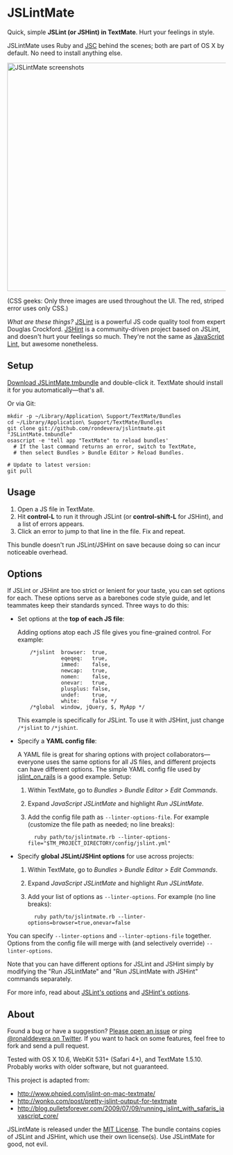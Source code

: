 JSLintMate
==========

Quick, simple **JSLint (or JSHint) in TextMate**. Hurt your feelings in style.

JSLintMate uses Ruby and [JSC][jsc] behind the scenes; both are part of OS X by
default. No need to install anything else.

<img src="https://github.com/rondevera/jslintmate/raw/master/Support/images/jslintmate-screenshots.png"
  alt="JSLintMate screenshots" width="892" height="525" />

(CSS geeks: Only three images are used throughout the UI. The red, striped
error uses only CSS.)

*What are these things?* [JSLint][jslint] is a powerful JS code quality tool
from expert Douglas Crockford. [JSHint][jshint] is a community-driven project
based on JSLint, and doesn't hurt your feelings so much. They're not the same
as [JavaScript Lint][javascriptlint], but awesome nonetheless.

[jsc]:            http://trac.webkit.org/wiki/JSC
[jslint]:         http://jslint.com
[jshint]:         http://jshint.com
[javascriptlint]: http://www.javascriptlint.com/


Setup
-----

[Download JSLintMate.tmbundle][download] and double-click it.
TextMate should install it for you automatically&mdash;that's all.

Or via Git:

    mkdir -p ~/Library/Application\ Support/TextMate/Bundles
    cd ~/Library/Application\ Support/TextMate/Bundles
    git clone git://github.com/rondevera/jslintmate.git "JSLintMate.tmbundle"
    osascript -e 'tell app "TextMate" to reload bundles'
      # If the last command returns an error, switch to TextMate,
      # then select Bundles > Bundle Editor > Reload Bundles.

    # Update to latest version:
    git pull

[download]: https://github.com/rondevera/jslintmate/archives/master


Usage
-----

1.  Open a JS file in TextMate.
2.  Hit **control-L** to run it through JSLint (or **control-shift-L** for
    JSHint), and a list of errors appears.
3.  Click an error to jump to that line in the file. Fix and repeat.

This bundle doesn't run JSLint/JSHint on save because doing so can incur
noticeable overhead.


Options
-------

If JSLint or JSHint are too strict or lenient for your taste, you can set
options for each. These options serve as a barebones code style guide, and let
teammates keep their standards synced. Three ways to do this:

* Set options at the **top of each JS file**:

    Adding options atop each JS file gives you fine-grained control. For
    example:

          /*jslint  browser:  true,
                    eqeqeq:   true,
                    immed:    false,
                    newcap:   true,
                    nomen:    false,
                    onevar:   true,
                    plusplus: false,
                    undef:    true,
                    white:    false */
          /*global  window, jQuery, $, MyApp */

    This example is specifically for JSLint. To use it with JSHint, just
    change `/*jslint` to `/*jshint`.

* Specify a **YAML config file**:

    A YAML file is great for sharing options with project
    collaborators&mdash;everyone uses the same options for all JS files, and
    different projects can have different options. The simple YAML config file
    used by [jslint\_on\_rails][jslint_on_rails_config] is a good example.
    Setup:

    1.  Within TextMate, go to *Bundles > Bundle Editor > Edit Commands*.
    2.  Expand *JavaScript JSLintMate* and highlight *Run JSLintMate*.
    3.  Add the config file path as `--linter-options-file`. For example
        (customize the file path as needed; no line breaks):

              ruby path/to/jslintmate.rb --linter-options-file="$TM_PROJECT_DIRECTORY/config/jslint.yml"

* Specify **global JSLint/JSHint options** for use across projects:

    1.  Within TextMate, go to *Bundles > Bundle Editor > Edit Commands*.
    2.  Expand *JavaScript JSLintMate* and highlight *Run JSLintMate*.
    3.  Add your list of options as `--linter-options`. For example (no line
        breaks):

              ruby path/to/jslintmate.rb --linter-options=browser=true,onevar=false

You can specify `--linter-options` and `--linter-options-file` together.
Options from the config file will merge with (and selectively override)
`--linter-options`.

Note that you can have different options for JSLint and JSHint simply by
modifying the "Run JSLintMate" and "Run JSLintMate with JSHint" commands
separately.

For more info, read about [JSLint's options][jslint-options] and
[JSHint's options][jshint-options].

[jslint_on_rails_config]: https://github.com/psionides/jslint_on_rails/blob/master/lib/jslint/config/jslint.yml
[jslint-options]:  http://jslint.com/lint.html#options
[jshint-options]:  http://jshint.com/#docs


About
-----

Found a bug or have a suggestion? [Please open an issue][issues] or ping
[@ronalddevera on Twitter][twitter]. If you want to hack on some features,
feel free to fork and send a pull request.

Tested with OS X 10.6, WebKit 531+ (Safari 4+), and TextMate 1.5.10. Probably
works with older software, but not guaranteed.

This project is adapted from:

- <http://www.phpied.com/jslint-on-mac-textmate/>
- <http://wonko.com/post/pretty-jslint-output-for-textmate>
- <http://blog.pulletsforever.com/2009/07/09/running_jslint_with_safaris_javascript_core/>

JSLintMate is released under the [MIT License][license]. The bundle contains
copies of JSLint and JSHint, which use their own license(s). Use JSLintMate
for good, not evil.

[issues]:   https://github.com/rondevera/jslintmate/issues
[twitter]:  https://twitter.com/ronalddevera
[license]:  https://github.com/rondevera/jslintmate/blob/master/LICENSE

